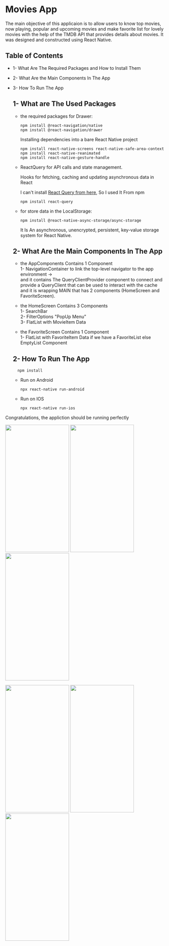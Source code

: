 # Movies App

The main objective of this applicaion is to allow users to know top movies, now playing, popular and upcoming movies and make favorite list for lovely movies with the help of the TMDB API that provides details about movies. It was designed and constructed using React Native.


## Table of Contents

* 1- What Are The Required Packages and How to Install Them
* 2- What Are the Main Components In The App
* 3- How To Run The App

  ##  1- What are The Used Packages

    * the required packages for Drawer:
      ```
      npm install @react-navigation/native
      npm install @react-navigation/drawer
      ```
      Installing dependencies into a bare React Native project
      ```
      npm install react-native-screens react-native-safe-area-context
      npm install react-native-reanimated
      npm install react-native-gesture-handle
      ```
    * <p>ReactQuery for API calls and state management.</p>
      Hooks for fetching, caching and updating asynchronous data in React
      
      I can't install
      <a href='https://tanstack.com/query/v4/?from=reactQueryV3&original=https://react-query-v3.tanstack.com/'>React Query from here</a>, So I used It From npm
      ```
      npm install react-query
      ```
    * for store data in the LocalStorage: 
      ```
      npm install @react-native-async-storage/async-storage
      ```
      <p>It Is An asynchronous, unencrypted, persistent, key-value storage system for React Native.</p>
      
  ##  2- What Are the Main Components In The App
    
    * the AppComponents Contains 1 Component <br/>
      1- NavigationContainer to link the top-level navigator to the app environment -> <br/>
         and it contains The QueryClientProvider component to connect and provide a QueryClient that can be used to interact with the cache and it is wrapping
         MAIN that has 2 components (HomeScreen and FavoriteScreen).

         
    * the HomeScreen Contains 3 Components <br/>
                1- SearchBar <br/>
                2- FilterOptions "PopUp Menu" <br/>
                3- FlatList with MovieItem Data <br/>
      
      
    * the FavoriteScreen Contains 1 Component <br/>
               1- FlatList with FavoriteItem Data if we have a FavoriteList else EmptyList Component <br/>
               
  ##  2- How To Run The App
  
      
        npm install 
      
    * Run on Android
      
        ```
        npx react-native run-android
        ```
    * Run on IOS
      
        ```
        npx react-native run-ios
        ```
Congratulations, the appliction should be running perfectly

<p float="left">
<img src="https://user-images.githubusercontent.com/63504895/178773514-f39a6e8a-5a8c-4264-a5b8-e5f33f183f3f.jpg" width="200" height="400" />
<img src="https://user-images.githubusercontent.com/63504895/178772983-4ad0c289-86ea-4d5b-9d96-17032f3012ed.jpg" width="200" height="400" />
<img src="https://user-images.githubusercontent.com/63504895/178772868-a77ce8d1-a0cc-4b39-90cc-2c56bae16da5.jpg" width="200" height="400" />
</p>

<p float="left">
<img src="https://user-images.githubusercontent.com/63504895/178782397-4a49c4ee-9eb3-4b08-86bc-810b39b47ab5.jpg" width="200" height="400" />
<img src="https://user-images.githubusercontent.com/63504895/178783091-d9ac859b-d919-4a9d-b473-e4b49df1eafd.jpg" width="200" height="400" />
<img src="https://user-images.githubusercontent.com/63504895/178772627-9b8cca18-8b2f-4d15-8c3c-41844af87b89.jpg" width="200" height="400" />
</p>
